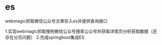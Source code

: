 # es
webmagic抓取微信公众号文章存入es并提供查询接口

1.实现webmagic抓取搜狗微信公众号搜索公众号并获取详情页分析获取数据（还存在分页问题）
2.完成springboot集成ES
